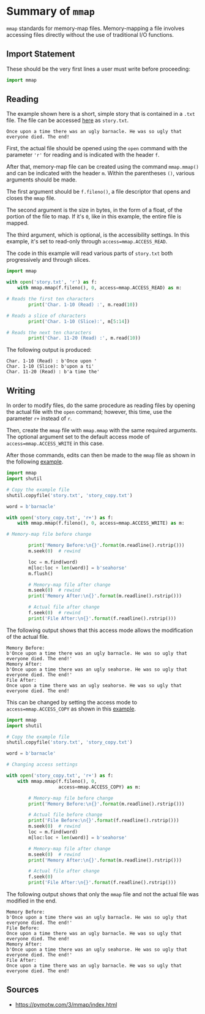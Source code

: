 # Summary of `mmap`

`mmap` standards for memory-map files. Memory-mapping a file involves accessing
files directly without the use of traditional I/O functions.

## Import Statement

These should be the very first lines a user must write before proceeding:

```python
import mmap
```

## Reading

The example shown here is a short, simple story that is contained in a `.txt`
file. The file  can be accessed [here](https://github.com/cybertraining-dsc/reu2022/blob/main/project/examples/mmap_instructions/story.txt)
as `story.txt`. 

```
Once upon a time there was an ugly barnacle. He was so ugly that everyone died. The end!
```

First, the actual file should be opened using the `open` command with the parameter `'r'` for 
reading and is indicated with the header `f`. 

After that, memory-map file can be created using the command `mmap.mmap()` and can be indicated 
with the header `m`. Within the parentheses `()`, various arguments should be made.

The first argument should be `f.fileno()`, a file descriptor that opens and closes the `mmap`
file.

The second argument is the size in bytes, in the form of a float, of the portion of the file to 
map. If it's `0`, like in this example, the entire file is mapped.

The third argument, which is optional, is the accessibility settings. In this example, it's set
to read-only through `access=mmap.ACCESS_READ`.

The code in this example will read various parts of `story.txt` both progressively and through
slices.

```python
import mmap

with open('story.txt', 'r') as f:
    with mmap.mmap(f.fileno(), 0, access=mmap.ACCESS_READ) as m:

# Reads the first ten characters
        print('Char. 1-10 (Read) :', m.read(10))

# Reads a slice of characters
        print('Char. 1-10 (Slice):', m[5:14])

# Reads the next ten characters
        print('Char. 11-20 (Read) :', m.read(10))
```

The following output is produced:

```
Char. 1-10 (Read) : b'Once upon '
Char. 1-10 (Slice): b'upon a ti'
Char. 11-20 (Read) : b'a time the'
```

## Writing

In order to modify files, do the same procedure as reading files by opening the actual file
with the `open` command; however, this time, use the parameter `r+` instead of `r`.

Then,
create the `mmap` file with `mmap.mmap` with the same required arguments. The optional 
argument set to the default access mode of `access=mmap.ACCESS_WRITE` in this case.

After those commands, edits can then be made to the `mmap` file as shown in the 
following [example](https://github.com/cybertraining-dsc/reu2022/blob/main/project/examples/mmap_instructions/mmap_write_slice.py).

```python
import mmap
import shutil

# Copy the example file
shutil.copyfile('story.txt', 'story_copy.txt')

word = b'barnacle'

with open('story_copy.txt', 'r+') as f:
    with mmap.mmap(f.fileno(), 0, access=mmap.ACCESS_WRITE) as m:

# Memory-map file before change

        print('Memory Before:\n{}'.format(m.readline().rstrip()))
        m.seek(0)  # rewind

        loc = m.find(word)
        m[loc:loc + len(word)] = b'seahorse'
        m.flush()

        # Memory-map file after change
        m.seek(0)  # rewind
        print('Memory After:\n{}'.format(m.readline().rstrip()))

        # Actual file after change
        f.seek(0)  # rewind
        print('File After:\n{}'.format(f.readline().rstrip()))
```

The following output shows that this access mode allows the modification of the actual file.

```
Memory Before:
b'Once upon a time there was an ugly barnacle. He was so ugly that everyone died. The end!'
Memory After:
b'Once upon a time there was an ugly seahorse. He was so ugly that everyone died. The end!'
File After:
Once upon a time there was an ugly seahorse. He was so ugly that everyone died. The end!
```

This can be changed by setting the access mode to `access=mmap.ACCESS_COPY` as shown in this 
[example](https://github.com/cybertraining-dsc/reu2022/blob/main/project/examples/mmap_instructions/mmap_write_copy.py).


```python
import mmap
import shutil

# Copy the example file
shutil.copyfile('story.txt', 'story_copy.txt')

word = b'barnacle'

# Changing access settings

with open('story_copy.txt', 'r+') as f:
    with mmap.mmap(f.fileno(), 0,
                   access=mmap.ACCESS_COPY) as m:

        # Memory-map file before change
        print('Memory Before:\n{}'.format(m.readline().rstrip()))

        # Actual file before change
        print('File Before:\n{}'.format(f.readline().rstrip()))
        m.seek(0)  # rewind
        loc = m.find(word)
        m[loc:loc + len(word)] = b'seahorse'

        # Memory-map file after change
        m.seek(0)  # rewind
        print('Memory After:\n{}'.format(m.readline().rstrip()))

        # Actual file after change
        f.seek(0)
        print('File After:\n{}'.format(f.readline().rstrip()))
```

The following output shows that only the `mmap` file and not the actual file was modified
in the end. 

```
Memory Before:
b'Once upon a time there was an ugly barnacle. He was so ugly that everyone died. The end!'
File Before:
Once upon a time there was an ugly barnacle. He was so ugly that everyone died. The end!
Memory After:
b'Once upon a time there was an ugly seahorse. He was so ugly that everyone died. The end!'
File After:
Once upon a time there was an ugly barnacle. He was so ugly that everyone died. The end!
```

## Sources

* <https://pymotw.com/3/mmap/index.html>